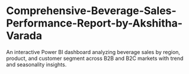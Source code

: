 # Comprehensive-Beverage-Sales-Performance-Report-by-Akshitha-Varada
An interactive Power BI dashboard analyzing beverage sales by region, product, and customer segment across B2B and B2C markets with trend and seasonality insights.
